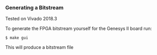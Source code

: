 ### Generating a Bitstream

Tested on Vivado 2018.3

To generate the FPGA bitstream yourself for the Genesys II board run:

```
$ make gui
```

This will produce a bitstream file

